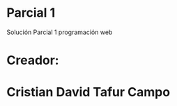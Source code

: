 # Parcial 1
<p>Solución Parcial 1 programación web<p> 
<h1>Creador:<h1>
<p>Cristian David Tafur Campo<p>
